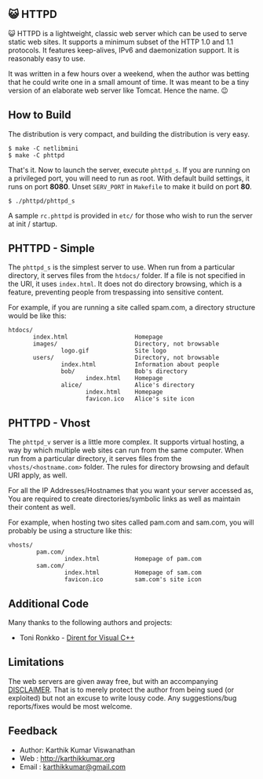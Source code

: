😺 HTTPD
---------

😺 HTTPD is a lightweight, classic web server which can be used
to serve static web sites. It supports a minimum subset of the 
HTTP 1.0 and 1.1 protocols. It features keep-alives, IPv6 and
daemonization support. It is reasonably easy to use.

It was written in a few hours over a weekend, when the author
was betting that he could write one in a small amount of time.
It was meant to be a tiny version of an elaborate web server
like Tomcat. Hence the name. 😉

How to Build
------------

The distribution is very compact, and building the distribution is
very easy.

```shell
$ make -C netlibmini
$ make -C phttpd
```

That's it. Now to launch the server, execute `phttpd_s`. If you are
running on a privileged port, you will need to run as root. With
default build settings, it runs on port **8080**. Unset `SERV_PORT`
in `Makefile` to make it build on port **80**.

```shell
$ ./phttpd/phttpd_s
```

A sample `rc.phttpd` is provided in `etc/` for those who wish to run the server
at init / startup.

PHTTPD - Simple
---------------

The `phttpd_s` is the simplest server to use. When run from a 
particular directory, it serves files from the `htdocs/` folder. 
If a file is not specified in the URI, it uses `index.html`. It
does not do directory browsing, which is a feature, preventing
people from trespassing into sensitive content.

For example, if you are running a site called spam.com, a directory
structure would be like this:

```
htdocs/
       index.html                   Homepage
       images/                      Directory, not browsable
               logo.gif             Site logo
       users/                       Directory, not browsable
               index.html           Information about people
               bob/                 Bob's directory
                      index.html    Homepage
               alice/               Alice's directory
                      index.html    Homepage
                      favicon.ico   Alice's site icon
```

PHTTPD - Vhost
--------------

The `phttpd_v` server is a little more complex. It supports virtual
hosting, a way by which multiple web sites can run from the same
computer. When run from a particular directory, it serves files
from the `vhosts/<hostname.com>` folder. The rules for directory
browsing and default URI apply, as well. 

For all the IP Addresses/Hostnames that you want your server
accessed as, You are required to create directories/symbolic links
as well as maintain their content as well. 

For example, when hosting two sites called pam.com and sam.com, 
you will probably be using a structure like this:

```
vhosts/
        pam.com/                     
                index.html          Homepage of pam.com 
        sam.com/                     
                index.html          Homepage of sam.com 
                favicon.ico         sam.com's site icon
```

Additional Code
---------------

Many thanks to the following authors and projects:

* Toni Ronkko - [Dirent for Visual C++](https://github.com/tronkko/dirent)

Limitations
-----------

The web servers are given away free, but with an accompanying
[DISCLAIMER](DISCLAIMER.md). That is to merely protect the author from being sued
(or exploited) but not an excuse to write lousy code. Any 
suggestions/bug reports/fixes would be most welcome.

Feedback
--------

* Author: Karthik Kumar Viswanathan
* Web   : http://karthikkumar.org
* Email : karthikkumar@gmail.com
